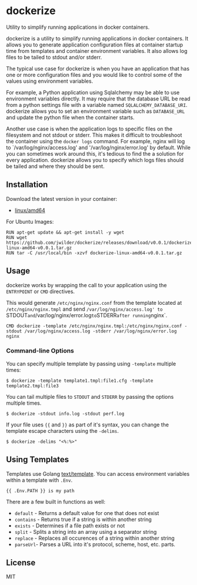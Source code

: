 dockerize
=============

Utility to simplify running applications in docker containers.

dockerize is a utility to simplify running applications in docker containers.  It allows you
to generate application configuration files at container startup time from templates and
container environment variables.  It also allows log files to be tailed to stdout and/or
stderr.

The typical use case for dockerize is when you have an application that has one or more
configuration files and you would like to control some of the values using environment variables.

For example, a Python application using Sqlalchemy may be able to use environment variables directly.
It may require that the database URL be read from a python settings file with a variable named
`SQLALCHEMY_DATABASE_URI`.  dockerize allows you to set an environment variable such as
`DATABASE_URL` and update the python file when the container starts.

Another use case is when the application logs to specific files on the filesystem and not stdout
or stderr.  This makes it difficult to troubleshoot the container using the `docker logs` command.
For example, nginx will log to `/var/log/nginx/access.log' and
'/var/log/nginx/error.log' by default.  While you can sometimes work around this, it's tedious to find
the a solution for every application.  dockerize allows you to specify which logs files should
be tailed and where they should be sent.


## Installation

Download the latest version in your container:

* [linux/amd64](https://github.com/jwilder/dockerize/releases/download/v0.0.1/dockerize-linux-amd64-v0.0.1.tar.gz)

For Ubuntu Images:

```
RUN apt-get update && apt-get install -y wget
RUN wget https://github.com/jwilder/dockerize/releases/download/v0.0.1/dockerize-linux-amd64-v0.0.1.tar.gz
RUN tar -C /usr/local/bin -xzvf dockerize-linux-amd64-v0.0.1.tar.gz
```

## Usage

dockerize works by wrapping the call to your application using the `ENTRYPOINT` or `CMD` directives.

This would generate `/etc/nginx/nginx.conf` from the template located at `/etc/nginx/nginx.tmpl` and
send `/var/log/nginx/access.log' to `STDOUT` and `/var/log/nginx/error.log` to `STDERR` after running
`nginx`.

```
CMD dockerize -template /etc/nginx/nginx.tmpl:/etc/nginx/nginx.conf -stdout /var/log/nginx/access.log -stderr /var/log/nginx/error.log nginx
```

### Command-line Options

You can specify multiple template by passing using `-template` multiple times:

```
$ dockerize -template template1.tmpl:file1.cfg -template template2.tmpl:file3

```

You can tail multiple files to `STDOUT` and `STDERR` by passing the options multiple times.

```
$ dockerize -stdout info.log -stdout perf.log

```

If your file uses `{{` and `}}` as part of it's syntax, you can change the template escape characters using the `-delims`.

```
$ dockerize -delims "<%:%>"
```

## Using Templates

Templates use Golang [text/template](http://golang.org/pkg/text/template/). You can access environment
variables within a template with `.Env`.

```
{{ .Env.PATH }} is my path
```

There are a few built in functions as well:

  * `default` - Returns a default value for one that does not exist
  * `contains` - Returns true if a string is within another string
  * `exists` - Determines if a file path exists or not
  * `split` - Splits a string into an array using a separator string
  * `replace` - Replaces all occurences of a string within another string
  * `parseUrl`- Parses a URL into it's protocol, scheme, host, etc. parts.

## License

MIT
